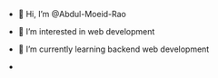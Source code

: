 - 👋 Hi, I’m @Abdul-Moeid-Rao
- 👀 I’m interested in web development
- 🌱 I’m currently learning backend web development

- 
